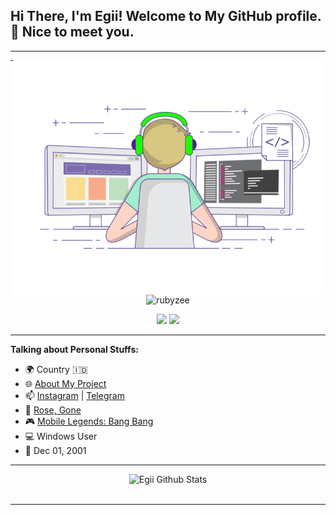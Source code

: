 <!-- Your title -->
## Hi There, I'm Egii! Welcome to My GitHub profile. 👋 Nice to meet you.
---
<img align="right" alt="GIF" src="https://raw.githubusercontent.com/devSouvik/devSouvik/master/gif3.gif" width="500"/>

---
<p align="center"> <img src="https://komarev.com/ghpvc/?username=rubyzee&label=Profile%20views&color=0e75b6&style=flat" alt="rubyzee" /> </p>
<p align="center">
<a href="https://github.com/rubyzee"> <img src="https://img.shields.io/badge/-Github-000?style=flat&logo=Github&logoColor=white" /></a>
<a href="https://regidesoftian@gmail.com"> <img src="https://img.shields.io/badge/-Gmail-c14438?style=flat&logo=Gmail&logoColor=white" /></a>

---
<!-- Talking about you -->
**Talking about Personal Stuffs:**

- 🌍 Country 🇮🇩
- 🌐 [About My Project](https://t.me/MihuruAsahina)
- 📫 [Instagram](https://www.instagram.com/eggi.rd/) | [Telegram](https://t.me/mystrelica)
- 🎼 [Rose, Gone](https://youtu.be/0Yn8-0nUiLk)
- 🎮 [Mobile Legends: Bang Bang](https://m.mobilelegends.com/id)
- 💻 Windows User
- 🎉 Dec 01, 2001
	
---

<div align="center">
  <img src="https://github-readme-stats.vercel.app/api?username=rubyzee&show_icons=true&theme=dracula" alt="Egii Github Stats">
  <br><br>

---
